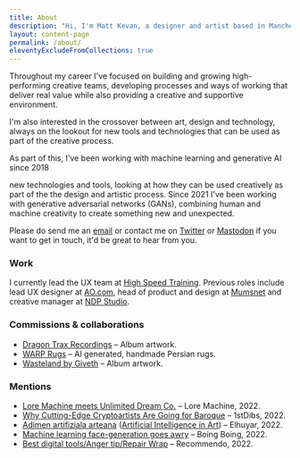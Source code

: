 ```yaml
---
title: About
description: "Hi, I'm Matt Kevan, a designer and artist based in Manchester."
layout: content-page
permalink: /about/
eleventyExcludeFromCollections: true
---
```


Throughout my career I've focused on building and growing high-performing creative teams, developing processes and ways of working that deliver real value while also providing a creative and supportive environment.

I'm also interested in the crossover between art, design and technology, always on the lookout for new tools and technologies that can be used as part of the creative process. 

As part of this, I've been working with machine learning and generative AI since 2018

 new technologies and tools, looking at how they can be used creatively as part of the the design and artistic process. 
Since 2021 I've been working with generative adversarial networks (GANs), combining human and machine creativity to create something new and unexpected.

Please do send me an [email](mailto:hello@unlimiteddreamco.xyz) or contact me on [Twitter](https://twitter.com/unltd_dream_co) or [Mastodon](https://sigmoid.social/@unlimiteddreamco) if you want to get in touch, it'd be great to hear from you.

### Work

I currently lead the UX team at <a href="https://www.highspeedtraining.co.uk" target="_blank">High Speed Training</a>. Previous roles include lead UX designer at <a href="ao.com" target="_blank">AO.com</a>, head of product and design at <a href="https://www.mumsnet.com" target="_blank">Mumsnet</a> and creative manager at <a href="https://www.ndp-studio.com" target="_blank">NDP Studio</a>.

### Commissions & collaborations

* [Dragon Trax Recordings](https://dragontraxuk.bandcamp.com) – Album artwork.
* [WARP Rugs](https://warprugs.io) – AI generated, handmade Persian rugs.
* [Wasteland by Giveth](https://givethsounds.bandcamp.com/album/wasteland) – Album artwork.

### Mentions

* [Lore Machine meets Unlimited Dream Co.](https://loremachine.substack.com/p/lore-machine-meets-unlimited-dream) – Lore Machine, 2022.
* [Why Cutting-Edge Cryptoartists Are Going for Baroque](https://www.1stdibs.com/the-mint/baroque-style-nft-art/) – 1stDibs, 2022.
* [Adimen artifiziala arteana](https://aldizkaria.elhuyar.eus/erreportajeak/adimen-artifiziala-artean/) ([Artificial Intelligence in Art](https://aldizkaria.elhuyar.eus/erreportajeak/adimen-artifiziala-artean/en)) – Elhuyar, 2022.
* [Machine learning face-generation goes awry](https://boingboing.net/2022/03/31/machine-learning-face-generation-goes-awry.html) – Boing Boing, 2022.
* [Best digital tools/Anger tip/Repair Wrap](https://www.getrevue.co/profile/Recomendo/issues/best-digital-tools-anger-tip-repair-wrap-1105726) – Recommendo, 2022.